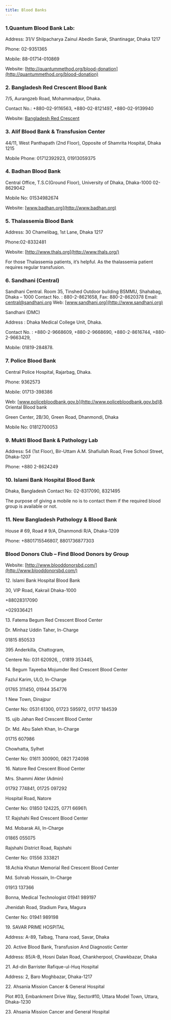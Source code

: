 ```yaml
---
title: Blood Banks
---
```


### 1.Quantum Blood Bank Lab:

Address: 31/V Shilpacharya Zainul Abedin Sarak, Shantinagar, Dhaka 1217

Phone: 02-9351365

Mobile: 88-01714-010869

Website: [http://quantummethod.org/blood-donation](http://quantummethod.org/blood-donation)

### 2. Bangladesh Red Crescent Blood Bank

7/5, Aurangzeb Road, Mohammadpur, Dhaka.

Contact No.: +880-02-9116563, +880-02-8121497, +880-02-9139940

Website: [Bangladesh Red Crescent
](http://www.bdrcs.org/donate-blood)

### 3. Alif Blood Bank & Transfusion Center

44/11, West Panthapath (2nd Floor), Opposite of Shamrita Hospital, Dhaka 1215

Mobile Phone: 01712392923, 01913059375

### 4. Badhan Blood Bank

Central Office, T.S.C(Ground Floor), University of Dhaka, Dhaka-1000
02-8629042

Mobile No: 01534982674

Website: [www.badhan.org](http://www.badhan.org)

### 5. Thalassemia Blood Bank

Address: 30 Chamelibag, 1st Lane, Dhaka 1217

Phone:02-8332481

Website: [http://www.thals.org](http://www.thals.org/)

For those Thalassemia patients, it’s helpful. As the thalassemia patient requires regular transfusion.

### 6. Sandhani (Central)

Sandhani Central. Room 35, Tinshed Outdoor building BSMMU, Shahabag, Dhaka – 1000
Contact No. : 880-2-8621658, Fax: 880-2-8620378
Email: [central@sandhani.org](mailto:central@sandhani.org)
Web: [www.sandhani.org](http://www.sandhani.org)

Sandhani (DMC)

Address : Dhaka Medical College Unit, Dhaka.

Contact No. : +880-2-9668609, +880-2-9668690, +880-2-8616744, +880-2-9663429,

Mobile: 01819-284878.

### 7. Police Blood Bank

Central Police Hospital, Rajarbag, Dhaka.

Phone: 9362573

Mobile: 01713-398386

Web: [www.policebloodbank.gov.b](http://www.policebloodbank.gov.bd)8. Oriental Blood bank

Green Center, 2B/30, Green Road, Dhanmondi, Dhaka

Mobile No: 01812700053

### 9. Mukti Blood Bank & Pathology Lab

Address: 54 (1st Floor), Bir-Uttam A.M. Shafiullah Road, Free School Street, Dhaka-1207

Phone: +880 2-8624249

### 10. Islami Bank Hospital Blood Bank

Dhaka, Bangladesh
Contact No: 02-8317090, 8321495

The purpose of giving a mobile no is to contact them if the required blood group is available or not.

### 11. New Bangladesh Pathology & Blood Bank

House # 69, Road # 9/A, Dhanmondi R/A, Dhaka-1209

Phone: +8801715546807, 8801736877303

### Blood Donors Club – Find Blood Donors by Group

Website: [http://www.blooddonorsbd.com/](http://www.blooddonorsbd.com/)

12\. Islami Bank Hospital Blood Bank

30, VIP Road, Kakrail Dhaka-1000

 +88028317090

+029336421

13\. Fatema Begum Red Crescent Blood Center

Dr. Minhaz Uddin Taher, In-Charge

01815 850533

395 Anderkilla, Chattogram,

Centere No: 031 620926, , 01819 353445,

14\. Begum Tayeeba Mojumder Red Crescent Blood Center

Fazlul Karim, ULO, In-Charge

01765 311450, 01944 354776

1 New Town, Dinajpur

Center No: 0531 61300, 01723 595972, 01717 184539

15\. ujib Jahan Red Crescent Blood Center 

Dr. Md. Abu Saleh Khan, In-Charge

01715 607986

Chowhatta, Sylhet

Center No: 01611 300900, 0821 724098

16\. Natore Red Crescent Blood Center

Mrs. Shammi Akter (Admin)

01792 774841, 01725 097292

Hospital Road, Natore

Center No: 01850 124225, 0771 66961\


17\. Rajshahi Red Crescent Blood Center

Md. Mobarak Ali, In-Charge

01865 055075

Rajshahi District Road, Rajshahi

Center No: 01556 333821

18.Achia Khatun Memorial Red Crescent Blood Center

Md. Sohrab Hossain, In-Charge

01913 137366

Bonna, Medical Technologist 01941 989197

Jhenidah Road, Stadium Para, Magura

Center No: 01941 989198

19\. SAVAR PRIME HOSPITAL

Address: A-89, Talbag, Thana road, Savar, Dhaka

20\. Active Blood Bank, Transfusion And Diagnostic Center

Address: 85/A-B, Hosni Dalan Road, Chankherpool, Chawkbazar, Dhaka

21\. Ad-din Barrister Rafique-ul-Huq Hospital

Address: 2, Baro Moghbazar, Dhaka-1217

22\. Ahsania Mission Cancer & General Hospital

Plot #03, Embankment Drive Way, Sector#10, Uttara Model Town, Uttara, Dhaka-1230

23\. Ahsania Mission Cancer and General Hospital

